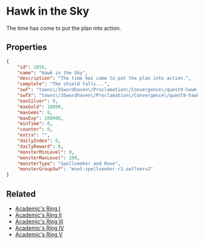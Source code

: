 # Hawk in the Sky

The time has come to put the plan into action.

## Properties

```json
{
    "id": 2056,
    "name": "Hawk in the Sky",
    "description": "The time has come to put the plan into action.",
    "complete": "The shield falls...",
    "swf": "towns\/3Swordhaven\/Proclamation\/Convergence\/quest9-hawk-r1.swf",
    "swfX": "towns\/3Swordhaven\/Proclamation\/Convergence\/quest9-hawk-x.swf",
    "maxSilver": 0,
    "maxGold": 10000,
    "maxGems": 0,
    "maxExp": 200000,
    "minTime": 0,
    "counter": 0,
    "extra": "",
    "dailyIndex": 0,
    "dailyReward": 0,
    "monsterMinLevel": 0,
    "monsterMaxLevel": 100,
    "monsterType": "Spellseeker and Rose",
    "monsterGroupSwf": "mset-spellseeker-r1.swf?ver=2"
}
```

## Related

- [Academic's Ring I](../items/21600-academic-s-ring-i.md)
- [Academic's Ring II](../items/21601-academic-s-ring-ii.md)
- [Academic's Ring III](../items/21602-academic-s-ring-iii.md)
- [Academic's Ring IV](../items/21603-academic-s-ring-iv.md)
- [Academic's Ring V](../items/21604-academic-s-ring-v.md)

